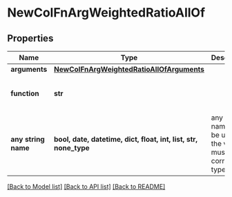 # NewColFnArgWeightedRatioAllOf


## Properties
Name | Type | Description | Notes
------------ | ------------- | ------------- | -------------
**arguments** | [**NewColFnArgWeightedRatioAllOfArguments**](NewColFnArgWeightedRatioAllOfArguments.md) |  | 
**function** | **str** |  | defaults to "weighted ratio"
**any string name** | **bool, date, datetime, dict, float, int, list, str, none_type** | any string name can be used but the value must be the correct type | [optional]

[[Back to Model list]](../README.md#documentation-for-models) [[Back to API list]](../README.md#documentation-for-api-endpoints) [[Back to README]](../README.md)


